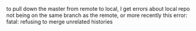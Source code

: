 to pull down the master from remote to local, I get errors about local repo not being on the same branch as the remote, or more recently this error: fatal: refusing to merge unrelated histories
